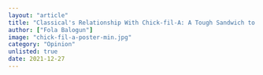 ```yaml
---
layout: "article"
title: "Classical's Relationship With Chick-fil-A: A Tough Sandwich to Swallow"
author: ["Fola Balogun"]
image: "chick-fil-a-poster-min.jpg"
category: "Opinion"
unlisted: true
date: 2021-12-27
---
```


